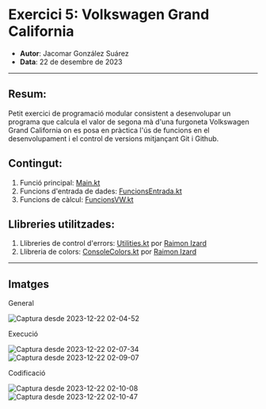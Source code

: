 # Exercici 5: Volkswagen Grand California
- **Autor**: Jacomar González Suárez
- **Data**: 22 de desembre de 2023
---
## Resum:
Petit exercici de programació modular consistent a desenvolupar un programa que calcula el valor de segona mà d'una furgoneta Volkswagen Grand California on es posa en pràctica l'ús de funcions en el desenvolupament i el control de versions mitjançant Git i Github.
## Contingut:
1. Funció principal: [Main.kt](https://github.com/JacomarGS/exercici5VWAmpliat/blob/main/src/main/kotlin/Main.kt)
2. Funcions d'entrada de dades: [FuncionsEntrada.kt](https://github.com/JacomarGS/exercici5VWAmpliat/blob/main/src/main/kotlin/FuncionsEntrada.kt)
3. Funcions de càlcul: [FuncionsVW.kt](https://github.com/JacomarGS/exercici5VWAmpliat/blob/main/src/main/kotlin/FuncionsVW.kt)
## Llibreries utilitzades:
1. Llibreries de control d'errors: [Utilities.kt](https://github.com/raimonizard/kotlin/blob/main/src/main/kotlin/Utilities.kt) por [Raimon Izard](https://github.com/raimonizard)
2. Llibreria de colors: [ConsoleColors.kt](https://github.com/raimonizard/kotlin/blob/main/src/main/kotlin/ConsoleColors.kt) por [Raimon Izard](https://github.com/raimonizard)
---
## Imatges

General

![Captura desde 2023-12-22 02-04-52](https://github.com/JacomarGS/exercici5VWAmpliat/assets/147769310/a452e9ca-ac07-4c42-9b07-37a649da54bd)

Execució

![Captura desde 2023-12-22 02-07-34](https://github.com/JacomarGS/exercici5VWAmpliat/assets/147769310/ed2017c6-2a86-4840-b2c1-592b03996f15)
![Captura desde 2023-12-22 02-09-07](https://github.com/JacomarGS/exercici5VWAmpliat/assets/147769310/6fe4dbd9-9dbf-4ad9-a5c0-ab7d00f5868d)

Codificació

![Captura desde 2023-12-22 02-10-08](https://github.com/JacomarGS/exercici5VWAmpliat/assets/147769310/3d36be56-169b-4659-a0d4-48aec8b78018)
![Captura desde 2023-12-22 02-10-47](https://github.com/JacomarGS/exercici5VWAmpliat/assets/147769310/4b5f576a-c394-4375-a0e2-80ed66d6d34d)

